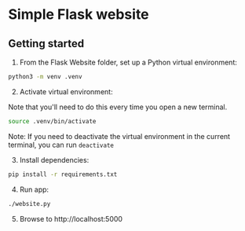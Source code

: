 # Simple Flask website

## Getting started

1. From the Flask Website folder, set up a Python virtual environment:

  ```bash
  python3 -m venv .venv
  ```

2. Activate virtual environment:

  Note that you'll need to do this every time you open a new terminal.

  ```bash
  source .venv/bin/activate
  ```

  Note: If you need to deactivate the virtual environment in the current terminal, you can run `deactivate`

3. Install dependencies:

  ```bash
  pip install -r requirements.txt
  ```

4. Run app:

  ```bash
  ./website.py
  ```

5. Browse to http://localhost:5000
